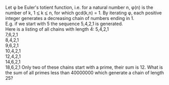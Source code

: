   Let &phi; be Euler's totient function, i.e. for a natural number n,  &phi;(n) is the number of k, 1 <img src='images/symbol_le.gif' width='10' height='12' alt='&le;' border='0' style='vertical-align:middle;' /> k <img src='images/symbol_le.gif' width='10' height='12' alt='&le;' border='0' style='vertical-align:middle;' /> n, for which gcd(k,n) = 1.    By iterating &phi;, each positive integer generates a decreasing chain of numbers ending in 1.<br />  E.g. if we start with 5 the sequence 5,4,2,1 is generated.<br />  Here is a listing of all chains with length 4:      5,4,2,1<br />  7,6,2,1<br />  8,4,2,1<br />  9,6,2,1<br />  10,4,2,1<br />  12,4,2,1<br />  14,6,2,1<br />  18,6,2,1    Only two of these chains start with a prime, their sum is 12.    What is the sum of all primes less than 40000000 which generate a chain of length 25?        